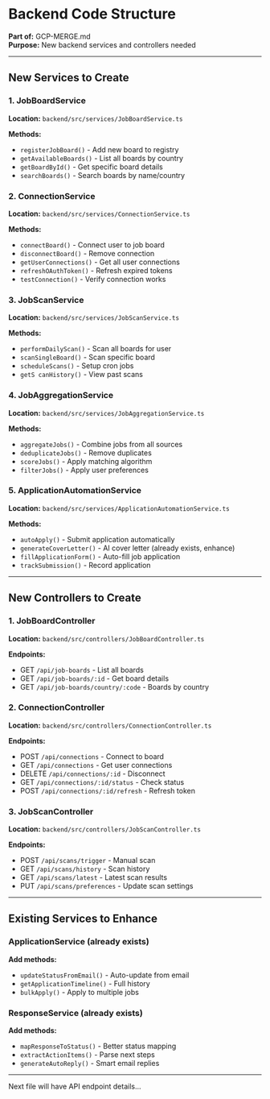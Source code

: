 # Backend Code Structure

**Part of:** GCP-MERGE.md  
**Purpose:** New backend services and controllers needed

---

## New Services to Create

### 1. JobBoardService
**Location:** `backend/src/services/JobBoardService.ts`

**Methods:**
- `registerJobBoard()` - Add new board to registry
- `getAvailableBoards()` - List all boards by country
- `getBoardById()` - Get specific board details
- `searchBoards()` - Search boards by name/country

### 2. ConnectionService  
**Location:** `backend/src/services/ConnectionService.ts`

**Methods:**
- `connectBoard()` - Connect user to job board
- `disconnectBoard()` - Remove connection
- `getUserConnections()` - Get all user connections
- `refreshOAuthToken()` - Refresh expired tokens
- `testConnection()` - Verify connection works

### 3. JobScanService
**Location:** `backend/src/services/JobScanService.ts`

**Methods:**
- `performDailyScan()` - Scan all boards for user
- `scanSingleBoard()` - Scan specific board
- `scheduleScans()` - Setup cron jobs
- `getS canHistory()` - View past scans

### 4. JobAggregationService
**Location:** `backend/src/services/JobAggregationService.ts`

**Methods:**
- `aggregateJobs()` - Combine jobs from all sources
- `deduplicateJobs()` - Remove duplicates
- `scoreJobs()` - Apply matching algorithm
- `filterJobs()` - Apply user preferences

### 5. ApplicationAutomationService
**Location:** `backend/src/services/ApplicationAutomationService.ts`

**Methods:**
- `autoApply()` - Submit application automatically
- `generateCoverLetter()` - AI cover letter (already exists, enhance)
- `fillApplicationForm()` - Auto-fill job application
- `trackSubmission()` - Record application

---

## New Controllers to Create

### 1. JobBoardController
**Location:** `backend/src/controllers/JobBoardController.ts`

**Endpoints:**
- GET `/api/job-boards` - List all boards
- GET `/api/job-boards/:id` - Get board details
- GET `/api/job-boards/country/:code` - Boards by country

### 2. ConnectionController
**Location:** `backend/src/controllers/ConnectionController.ts`

**Endpoints:**
- POST `/api/connections` - Connect to board
- GET `/api/connections` - Get user connections
- DELETE `/api/connections/:id` - Disconnect
- GET `/api/connections/:id/status` - Check status
- POST `/api/connections/:id/refresh` - Refresh token

### 3. JobScanController
**Location:** `backend/src/controllers/JobScanController.ts`

**Endpoints:**
- POST `/api/scans/trigger` - Manual scan
- GET `/api/scans/history` - Scan history
- GET `/api/scans/latest` - Latest scan results
- PUT `/api/scans/preferences` - Update scan settings

---

## Existing Services to Enhance

### ApplicationService (already exists)
**Add methods:**
- `updateStatusFromEmail()` - Auto-update from email
- `getApplicationTimeline()` - Full history
- `bulkApply()` - Apply to multiple jobs

### ResponseService (already exists)  
**Add methods:**
- `mapResponseToStatus()` - Better status mapping
- `extractActionItems()` - Parse next steps
- `generateAutoReply()` - Smart email replies

---

Next file will have API endpoint details...
